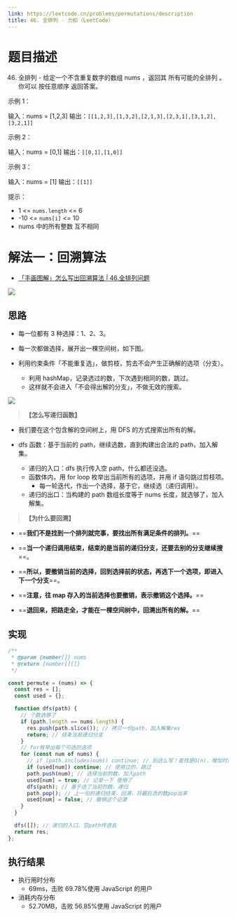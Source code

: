 ```yaml
---
link: https://leetcode.cn/problems/permutations/description
title: 46. 全排列 - 力扣（LeetCode）
---
```


# 题目描述

46. 全排列 - 给定一个不含重复数字的数组 nums ，返回其 所有可能的全排列 。你可以 按任意顺序 返回答案。

示例 1：

输入：nums = [1,2,3]
输出：`[[1,2,3],[1,3,2],[2,1,3],[2,3,1],[3,1,2],[3,2,1]]`

示例 2：

输入：nums = [0,1]
输出：`[[0,1],[1,0]]`

示例 3：

输入：nums = [1]
输出：`[[1]]`

提示：

- 1 <= `nums.length` <= 6
- -10 <= `nums[i]` <= 10
- nums 中的所有整数 互不相同

# 解法一：回溯算法

- [「手画图解」怎么写出回溯算法 | 46.全排列问题](https://leetcode.cn/problems/permutations/solutions/247052/chou-xiang-cheng-jue-ce-shu-yi-ge-pai-lie-jiu-xian/)

![](https://pic.leetcode-cn.com/0bf18f9b86a2542d1f6aa8db6cc45475fce5aa329a07ca02a9357c2ead81eec1-image.png)

## 思路

- 每一位都有 3 种选择：1、2、3。

- 每一次都做选择，展开出一棵空间树，如下图。

- 利用约束条件「不能重复选」，做剪枝，剪去不会产生正确解的选项（分支）。
  - 利用 hashMap，记录选过的数，下次遇到相同的数，跳过。
  - 这样就不会进入「不会得出解的分支」，不做无效的搜索。

![](https://pic.leetcode-cn.com/aa061a6233fa2bd640b4e1416c12dceceb0c4b4e6f2610240740a3cb6ea1496c-%E5%BE%AE%E4%BF%A1%E6%88%AA%E5%9B%BE_20200514183911.png)

> **【怎么写递归函数】**

- 我们要在这个包含解的空间树上，用 DFS 的方式搜索出所有的解。

- dfs 函数：基于当前的 path，继续选数，直到构建出合法的 path，加入解集。
  - 递归的入口：dfs 执行传入空 path，什么都还没选。
  - 函数体内，用 for loop 枚举出当前所有的选项，并用 if 语句跳过剪枝项。
    - 每一轮迭代，作出一个选择，基于它，继续选（递归调用）。
  - 递归的出口：当构建的 path 数组长度等于 nums 长度，就选够了，加入解集。

> **【为什么要回溯】**

- ==**我们不是找到一个排列就完事，要找出所有满足条件的排列。**==
- ==**当一个递归调用结束，结束的是当前的递归分支，还要去别的分支继续搜**==。
- ==**所以，要撤销当前的选择，回到选择前的状态，再选下一个选项，即进入下一个分支**==。
- ==**注意，往 map 存入的当前选择也要撤销，表示撤销这个选择。**==

- ==**退回来，把路走全，才能在一棵空间树中，回溯出所有的解。**==

## 实现

```js
/**
 * @param {number[]} nums
 * @return {number[][]}
 */

const permute = (nums) => {
  const res = [];
  const used = {};

  function dfs(path) {
    // 个数选够了
    if (path.length == nums.length) {
      res.push(path.slice()); // 拷贝一份path，加入解集res
      return; // 结束当前递归分支
    }
    // for枚举出每个可选的选项
    for (const num of nums) {
      // if (path.includes(num)) continue; // 别这么写！查找是O(n)，增加时间复杂度
      if (used[num]) continue; // 使用过的，跳过
      path.push(num); // 选择当前的数，加入path
      used[num] = true; // 记录一下 使用了
      dfs(path); // 基于选了当前的数，递归
      path.pop(); // 上一句的递归结束，回溯，将最后选的数pop出来
      used[num] = false; // 撤销这个记录
    }
  }

  dfs([]); // 递归的入口，空path传进去
  return res;
};
```

## 执行结果

- 执行用时分布
  - 69ms，击败 69.78%使用 JavaScript 的用户
- 消耗内存分布
  - 52.70MB，击败 56.85%使用 JavaScript 的用户
